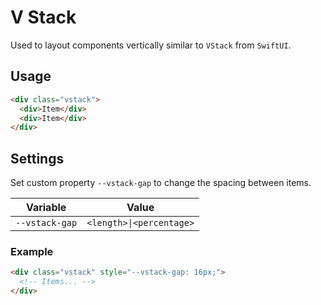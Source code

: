 # V Stack

Used to layout components vertically similar to `VStack` from `SwiftUI`.

## Usage

```html
<div class="vstack">
  <div>Item</div>
  <div>Item</div>
</div>
```

## Settings

Set custom property `--vstack-gap` to change the spacing between items.

| Variable | Value |
| --- | --- |
| `--vstack-gap` | `<length>\|<percentage>` |

### Example

```html
<div class="vstack" style="--vstack-gap: 16px;">
  <!-- Items... -->
</div>
```